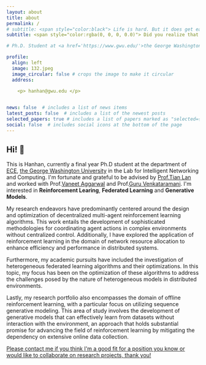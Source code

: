 ```yaml
---
layout: about
title: about
permalink: /
# subtitle: <span style="color:black"> Life is hard. But it does get easier everyday if you keep trying.</span>
subtitle: <span style="color:rgba(0, 0, 0, 0.0)"> Did you realize that you are currently living at least one of the dreams that you used to dream?</span>

# Ph.D. Student at <a href='https://www.gwu.edu/'>the George Washington University</a>.  

profile:
  align: left
  image: 132.jpeg
  image_circular: false # crops the image to make it circular
  address: 
  
    <p> hanhan@gwu.edu </p>


news: false  # includes a list of news items
latest_posts: false  # includes a list of the newest posts
selected_papers: true # includes a list of papers marked as "selected={true}"
social: false  # includes social icons at the bottom of the page
---
```


    

## Hi! 👋 

This is Hanhan, currently a final year Ph.D student at the department of [ECE](https://www.ece.seas.gwu.edu/), [the George Washington University](https://www.gwu.edu/) in the Lab for Intelligent Networking and Computing. I'm fortunate and grateful to be advised by [Prof.Tian Lan](https://www2.seas.gwu.edu/~tlan/) and worked with Prof.[Vaneet Aggarwal](https://web.ics.purdue.edu/~vaneet/) and Prof.[Guru Venkataramani](https://www2.seas.gwu.edu/~guruv/). I'm interested in **Reinforcement Learing**, **Federated Learning** and **Generative Models**. 

My research endeavors have predominantly centered around the design and optimization of decentralized multi-agent reinforcement learning algorithms. This work entails the development of sophisticated methodologies for coordinating agent actions in complex environments without centralized control. Additionally, I have explored the application of reinforcement learning in the domain of network resource allocation to enhance efficiency and performance in distributed systems.

Furthermore, my academic pursuits have included the investigation of heterogeneous federated learning algorithms and their optimizations. In this topic, my focus has been on the optimization of these algorithms to address the challenges posed by the nature of heterogeneous models in distributed environments.

Lastly, my research portfolio also encompasses the domain of offline reinforcement learning, with a particular focus on utilizing sequence generative modeling. This area of study involves the development of generative models that can effectively learn from datasets without interaction with the environment, an approach that holds substantial promise for advancing the field of reinforcement learning by mitigating the dependency on extensive online data collection.

[Please contact me if you think I'm a good fit for a position you know or would like to collaborate on research projects, thank you!](#)



<!-- ------------------Testing Text-----------------

# <p>800 22nd St NW, Washington, DC 20052</p>

Random Text Testing

dd

Write your biography here. Tell the world about yourself. Link to your favorite [subreddit](http://reddit.com). You can put a picture in, too. The code is already in, just name your picture `prof_pic.jpg` and put it in the `img/` folder.

Put your address / P.O. box / other info right below your picture. You can also disable any of these elements by editing `profile` property of the YAML header of your `_pages/about.md`. Edit `_bibliography/papers.bib` and Jekyll will render your [publications page](/al-folio/publications/) automatically.

Link to your social media connections, too. This theme is set up to use [Font Awesome icons](http://fortawesome.github.io/Font-Awesome/) and [Academicons](https://jpswalsh.github.io/academicons/), like the ones below. Add your Facebook, Twitter, LinkedIn, Google Scholar, or just disable all of them. -->
